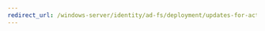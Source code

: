 ```yaml
---
redirect_url: /windows-server/identity/ad-fs/deployment/updates-for-active-directory-federation-services-ad-fs
---
```

